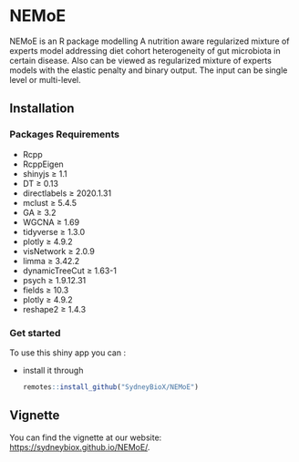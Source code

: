# NEMoE

NEMoE is an R package modelling A nutrition aware regularized mixture of experts model addressing diet cohort heterogeneity of gut microbiota in certain disease. Also can be viewed as regularized mixture of experts models with the elastic penalty and binary output. The input can be single level or multi-level.

## Installation

### Packages Requirements

- Rcpp 
- RcppEigen 
- shinyjs ≥ 1.1
- DT ≥ 0.13
- directlabels ≥ 2020.1.31
- mclust ≥ 5.4.5
- GA ≥ 3.2
- WGCNA ≥ 1.69
- tidyverse ≥ 1.3.0
- plotly ≥ 4.9.2
- visNetwork ≥ 2.0.9
- limma ≥ 3.42.2
- dynamicTreeCut ≥ 1.63-1
- psych ≥ 1.9.12.31
- fields ≥ 10.3
- plotly ≥ 4.9.2
- reshape2 ≥ 1.4.3

### Get started

To use this shiny app you can :
 
 - install it through
 
	``` r
	remotes::install_github("SydneyBioX/NEMoE")
	```
## Vignette

You can find the vignette at our website: https://sydneybiox.github.io/NEMoE/.
